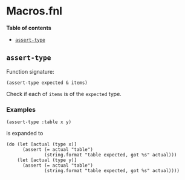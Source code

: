 # Macros.fnl

**Table of contents**

- [`assert-type`](#assert-type)

## `assert-type`
Function signature:

```
(assert-type expected & items)
```

Check if each of `items` is of the `expected` type.

### Examples

```fennel
(assert-type :table x y)
```

is expanded to

```fennel
(do (let [actual (type x)]
      (assert (= actual "table")
              (string.format "table expected, got %s" actual)))
    (let [actual (type y)]
      (assert (= actual "table")
              (string.format "table expected, got %s" actual))))
```


<!-- Generated with Fenneldoc 1.0.1-dev
     https://gitlab.com/andreyorst/fenneldoc -->
